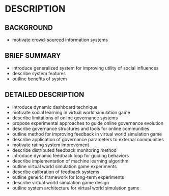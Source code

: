 # DESCRIPTION

## BACKGROUND

- motivate crowd-sourced information systems

## BRIEF SUMMARY

- introduce generalized system for improving utility of social influences
- describe system features
- outline benefits of system

## DETAILED DESCRIPTION

- introduce dynamic dashboard technique
- motivate social learning in virtual world simulation game
- describe limitations of online governance systems
- propose experimental approaches to guide online governance evolution
- describe governance structures and tools for online communities
- outline method for improving feedback in virtual world simulation game
- describe application of governance parameters to external communities
- motivate rating system improvement
- describe distributed feedback monitoring method
- introduce dynamic feedback loop for guiding behaviors
- describe implementation of machine learning algorithm
- outline virtual world simulation game experiments
- describe calibration of feedback systems
- outline generic framework for long-term experiments
- describe virtual world simulation game design
- outline system architecture for virtual world simulation game

